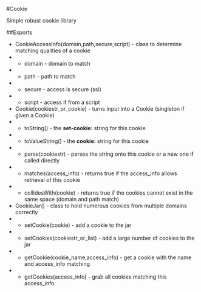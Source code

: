 #Cookie

Simple robust cookie library

##Exports

* CookieAccessInfo(domain,path,secure,script) - class to determine matching qualities of a cookie
* * domain - domain to match
* * path - path to match
* * secure - access is secure (ssl)
* * script - access if from a script
* Cookie(cookiestr_or_cookie) - turns input into a Cookie (singleton if given a Cookie)
* * toString() - the __set-cookie:__ string for this cookie
* * toValueString() - the __cookie:__ string for this cookie
* * parse(cookiestr) - parses the string onto this cookie or a new one if called directly
* * matches(access_info) - returns true if the access_info allows retrieval of this cookie
* * collidesWith(cookie) - returns true if the cookies cannot exist in the same space (domain and path match)
* CookieJar() - class to hold numerous cookies from multiple domains correctly
* * setCookie(cookie) - add a cookie to the jar
* * setCookies(cookiestr_or_list) - add a large number of cookies to the jar
* * getCookie(cookie_name,access_info) - get a cookie with the name and access_info matching
* * getCookies(access_info) - grab all cookies matching this access_info